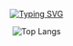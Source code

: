 <div align="center">

[![Typing SVG](https://readme-typing-svg.herokuapp.com?font=DM+Sans&weight=300&size=30&pause=1000&color=F7F7F7&center=true&vCenter=true&random=false&height=40&lines=Hello+World!;I'm+a+Full-stack+Developer)](https://git.io/typing-svg)

![Top Langs](https://github-readme-stats.vercel.app/api/top-langs/?username=Sadlineee&theme=dark&card_width=800px&hide_border=true)

</div>
